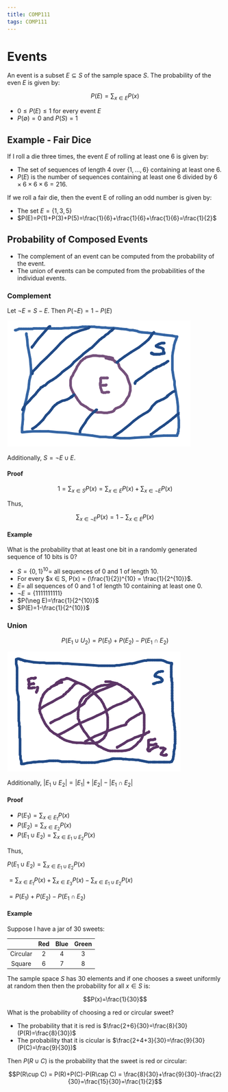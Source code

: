 ```yaml
---
title: COMP111
tags: COMP111
---
```

# Events
An event is a subset $E ⊆ S$ of the sample space $S$. The probability of the even $E$ is given by:

$$P(E)=\sum_{x\in E}P(x)$$

* $0 ≤ P(E) ≤ 1$ for every event $E$
* $P(\emptyset) = 0$ and $P(S) = 1$

## Example - Fair Dice
If I roll a die three times, the event $E$ of rolling at least one 6 is given by:

* The set of sequences of length 4 over $\{1,\ldots,6\}$ containing at least one 6.
* $P(E)$ is the number of sequences containing at least one 6 divided by $6\times6\times6\times6=216$.

If we roll a fair die, then the event E of rolling an odd number is given by:

* The set $E=\{1,3,5\}$
* $P(E)=P(1)+P(3)+P(5)=\frac{1}{6}+\frac{1}{6}+\frac{1}{6}=\frac{1}{2}$

## Probability of Composed Events
* The complement of an event can be computed from the probability of the event.
* The union of events can be computed from the probabilities of the individual events.

### Complement
Let $\neg E = S - E$. Then $P(\neg E)=1-P(E)$

![](img/COMP111201118-2.md.5324.png)

Additionally, $S=\neg E\cup E$.

#### Proof
$$1=\sum_{x\in S}P(x)=\sum_{x\in E}P(x)+\sum_{x\in \neg E}P(x)$$

Thus,

$$\sum_{x\in\neg E}P(x)=1-\sum_{x\in E}P(x)$$

#### Example
What is the probability that at least one bit in a randomly generated sequence of 10 bits is 0?

* $S = \{0, 1\}^{10} =$ all sequences of 0 and 1 of length 10.
* For every $x ∈ S, P(x) = (\frac{1}{2})^{10} = \frac{1}{2^{10}}$.
* $E =$ all sequences of 0 and 1 of length 10 containing at least one 0.
* $\neg E=\{1111111111\}$
* $P(\neg E)=\frac{1}{2^{10}}$
* $P(E)=1-\frac{1}{2^{10}}$

### Union
$$P(E_1\cup U_2)=P(E_1)+P(E_2)-P(E_1\cap E_2)$$

![](img/COMP111201118-2.md.8606.png)

Additionally, $|E_1\cup E_2| = |E_1|+|E_2|-|E_1\cap E_2|$

#### Proof

* $P(E_1)=\sum_{x\in E_1}P(x)$
* $P(E_2)=\sum_{x\in E_2}P(x)$
* $P(E_1\cup E_2)=\sum_{x\in E_1\cup E_2}P(x)$

Thus,

$P(E_1\cup E_2)=\sum_{x\in E_1\cup E_2}P(x)$

$=\sum_{x\in E_1}P(x)+\sum_{x\in E_3}P(x)-\sum_{x\in E_1\cup E_2}P(x)$

$=P(E_1)+P(E_2)-P(E_1\cap E_2)$

#### Example
Suppose I have a jar of 30 sweets:

| | Red | Blue | Green |
| :-: | :-: | :-: | :-: |
| Circular | 2 | 4 | 3 |
| Square | 6 | 7 | 8 |

The sample space $S$ has 30 elements and if one chooses a sweet uniformly at random then then the probability for all $x\in S$ is:

$$P(x)=\frac{1}{30}$$

What is the probability of choosing a red or circular sweet?

* The probability that it is red is $\frac{2+6}{30}=\frac{8}{30}(P(R)=\frac{8}{30})$
* The probability that it is cicular is $\frac{2+4+3}{30}=\frac{9}{30}(P(C)=\frac{9}{30})$

Then $P(R\cup C)$ is the probability that the sweet is red or circular:

$$P(R\cup C) = P(R)+P(C)-P(R\cap C) = \frac{8}{30}+\frac{9}{30}-\frac{2}{30}=\frac{15}{30}=\frac{1}{2}$$

